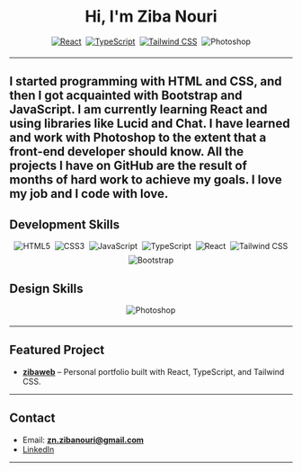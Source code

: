 <h1 align="center">
  Hi, I'm Ziba Nouri
</h1>

<div align="center" style="display: flex; flex-wrap: wrap; justify-content: center; gap: 8px; margin-bottom: 20px;">
  <a href="https://reactjs.org/">
    <img src="https://img.shields.io/badge/React-20232A?style=for-the-badge&logo=react&logoColor=61DAFB" alt="React" />
  </a>
  <a href="https://www.typescriptlang.org/">
    <img src="https://img.shields.io/badge/TypeScript-007ACC?style=for-the-badge&logo=typescript&logoColor=white" alt="TypeScript" />
  </a>
  <a href="https://tailwindcss.com/">
    <img src="https://img.shields.io/badge/TailwindCSS-38B2AC?style=for-the-badge&logo=tailwind-css&logoColor=white" alt="Tailwind CSS" />
  </a>
  <img src="https://img.shields.io/badge/Adobe%20Photoshop-31A8FF?style=for-the-badge&logo=adobephotoshop&logoColor=white" alt="Photoshop" />
</div>

---

I started programming with HTML and CSS, and then I got acquainted with Bootstrap and JavaScript. I am currently learning React and using libraries like Lucid and Chat.
I have learned and work with Photoshop to the extent that a front-end developer should know.
All the projects I have on GitHub are the result of months of hard work to achieve my goals. I love my job and I code with love.
---

## Development Skills
<div align="center" style="display: flex; flex-wrap: wrap; justify-content: center; gap: 8px; margin-bottom: 20px;">
  <img src="https://img.shields.io/badge/HTML5-E34F26?style=for-the-badge&logo=html5&logoColor=white" alt="HTML5" />
  <img src="https://img.shields.io/badge/CSS3-1572B6?style=for-the-badge&logo=css3&logoColor=white" alt="CSS3" />
  <img src="https://img.shields.io/badge/JavaScript-F7DF1E?style=for-the-badge&logo=javascript&logoColor=black" alt="JavaScript" />
  <img src="https://img.shields.io/badge/TypeScript-007ACC?style=for-the-badge&logo=typescript&logoColor=white" alt="TypeScript" />
  <img src="https://img.shields.io/badge/React-20232A?style=for-the-badge&logo=react&logoColor=61DAFB" alt="React" />
  <img src="https://img.shields.io/badge/Tailwind_CSS-38B2AC?style=for-the-badge&logo=tailwind-css&logoColor=white" alt="Tailwind CSS" />
  <img src="https://img.shields.io/badge/Bootstrap-563D7C?style=for-the-badge&logo=bootstrap&logoColor=white" alt="Bootstrap" />
</div>

## Design Skills
<div align="center" style="display: flex; flex-wrap: wrap; justify-content: center; gap: 8px; margin-bottom: 20px;">
  <img src="https://img.shields.io/badge/Adobe%20Photoshop-31A8FF?style=for-the-badge&logo=adobephotoshop&logoColor=white" alt="Photoshop" />
</div>

---

## Featured Project
- [**zibaweb**](https://zibanouri.github.io/zibaweb) – Personal portfolio built with React, TypeScript, and Tailwind CSS.  

---

## Contact
- Email: **zn.zibanouri@gmail.com**  
- [LinkedIn](https://www.linkedin.com/in/ziba-nouri/)  

---

